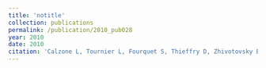 ```yaml
---
title: 'notitle'
collection: publications
permalink: /publication/2010_pub028
year: 2010
date: 2010
citation: 'Calzone L, Tournier L, Fourquet S, Thieffry D, Zhivotovsky B, Barillot E, Zinovyev A. 2010. Mathematical modelling of cell-fate decision in response to death receptor engagement. <i>PLoS Comput Biol</i> <b>5;6</b>(3):e1000702.'
---
```

